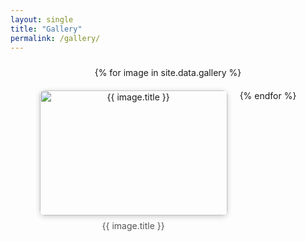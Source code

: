 ```yaml
---
layout: single
title: "Gallery"
permalink: /gallery/
---
```


<link href="https://cdn.jsdelivr.net/npm/lightbox2@2/dist/css/lightbox.min.css" rel="stylesheet" />

<script src="https://cdn.jsdelivr.net/npm/lightbox2@2/dist/js/lightbox-plus-jquery.min.js"></script>

<style>
.lb-close:focus,
.lb-prev:focus,
.lb-next:focus {
  outline: none !important;
  box-shadow: none !important;
}
</style>

<div style="display: flex; flex-wrap: wrap; gap: 20px; justify-content: center; padding: 10px;">
  {% for image in site.data.gallery %}
  <div style="width: 300px; text-align: center;">
    <a href="/assets/images/gallery_figs/{{ image.filename }}" data-lightbox="gallery" data-title="{{ image.title }}">
      <img src="/assets/images/gallery_figs/{{ image.filename }}" 
           alt="{{ image.title }}" 
           style="width: 100%; height: 200px; object-fit: cover; border-radius: 8px; box-shadow: 0 2px 8px rgba(0,0,0,0.2);" />
    </a>
    <div style="margin-top: 8px; font-size: 14px; color: #555;">{{ image.title }}</div>
  </div>
  {% endfor %}
</div>

